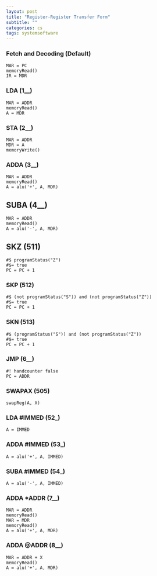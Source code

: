 ```yaml
---
layout: post
title: "Register-Register Transfer Form"
subtitle: ""
categories: cs
tags: systemsoftware
---
```


### Fetch and Decoding (Default)
```
MAR = PC
memoryRead()
IR = MDR
```

### LDA (1__)
```
MAR = ADDR
memoryRead()
A = MDR
```

### STA (2__)
```
MAR = ADDR
MDR = A
memoryWrite()
```

### ADDA (3__)
```
MAR = ADDR
memoryRead()
A = alu('+', A, MDR)
```

## SUBA (4__)
```
MAR = ADDR
memoryRead()
A = alu('-', A, MDR)
```

## SKZ (511)
```
#$ programStatus("Z")
#$= true
PC = PC + 1
```

### SKP (512)
```
#$ (not programStatus("S")) and (not programStatus("Z"))
#$= true
PC = PC + 1
```

### SKN (513)
```
#$ (programStatus("S")) and (not programStatus("Z"))
#$= true
PC = PC + 1
```

### JMP (6__)
```
#! handcounter false
PC = ADDR
```

### SWAPAX (505)
```
swapReg(A, X)
```

### LDA #IMMED (52_)
```
A = IMMED
```

### ADDA #IMMED (53_)
```
A = alu('+', A, IMMED)
```

### SUBA #IMMED (54_)
```
A = alu('-', A, IMMED)
```

### ADDA *ADDR (7__)
```
MAR = ADDR
memoryRead()
MAR = MDR
memoryRead()
A = alu('+', A, MDR)
```

### ADDA @ADDR (8__)
```
MAR = ADDR + X
memoryRead()
A = alu('+', A, MDR)
```